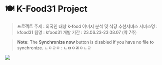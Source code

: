 # :plate_with_cutlery: K-Food31 Project

> 프로젝트 주제 : 외국인 대상 k-food 이미지 분석 및 식당 추천서비스
> 서비스명 : kfood31
> 팀명 : kfood31
> 개발 기간 : 23.06.23-23.08.07 (약 7주)


> **Note:** The **Synchronize now** button is disabled if you have no file to synchronize.
> ㄴㅇㄹㅇ :
> ㄴㅁㅇㄻㅇㄴㄹ
> 
 <img src="https://img.shields.io/badge/TypeScript-3178C6?style=flat&logo=TypeScript&logoColor=white"/>
 
<!--
**kfood31/kfood31** is a ✨ _special_ ✨ repository because its `README.md` (this file) appears on your GitHub profile.

Here are some ideas to get you started:

- 🔭 I’m currently working on ...
- 🌱 I’m currently learning ...
- 👯 I’m looking to collaborate on ...
- 🤔 I’m looking for help with ...
- 💬 Ask me about ...
- 📫 How to reach me: ...
- 😄 Pronouns: ...
- ⚡ Fun fact: ...
-->
